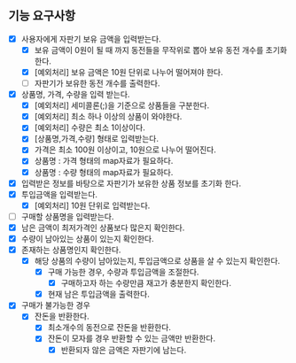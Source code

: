 ## 기능 요구사항
- [x] 사용자에게 자판기 보유 금액을 입력받는다.
    - [x] 보유 금액이 0원이 될 때 까지 동전들을 무작위로 뽑아 보유 동전 개수를 초기화한다.
    - [x] [예외처리] 보유 금액은 10원 단위로 나누어 떨어져야 한다.
    - [ ] 자판기가 보유한 동전 개수를 출력한다.
- [x] 상품명, 가격, 수량을 입력 받는다.
    - [x] [예외처리] 세미콜론(;)을 기준으로 상품들을 구분한다.
    - [x] [예외처리] 최소 하나 이상의 상품이 와야한다.
    - [x] [예외처리] 수량은 최소 1이상이다.
    - [x] [상품명,가격,수량] 형태로 입력받는다.
    - [x] 가격은 최소 100원 이상이고, 10원으로 나누어 떨어진다.
    - [x] 상품명 : 가격 형태의 map자료가 필요하다.
    - [x] 상품명 : 수량 형태의 map자료가 필요하다.
- [x] 입력받은 정보를 바탕으로 자판기가 보유한 상품 정보를 초기화 한다.
- [x] 투입금액을 입력받는다.
    - [x] [예외처리] 10원 단위로 입력받는다.
- [ ] 구매할 상품명을 입력받는다.
- [x] 남은 금액이 최저가격인 상품보다 많은지 확인한다.
- [x] 수량이 남아있는 상품이 있는지 확인한다.
- [x] 존재하는 상품명인지 확인한다.
  - [x] 해당 상품의 수량이 남아있는지, 투입금액으로 상품을 살 수 있는지 확인한다.
    - [x] 구매 가능한 경우, 수량과 투입금액을 조절한다.
      - [x] 구매하고자 하는 수량만큼 재고가 충분한지 확인한다.
    - [x] 현재 남은 투입금액을 출력한다.
- [x] 구매가 불가능한 경우
    - [x] 잔돈을 반환한다.
        - [x] 최소개수의 동전으로 잔돈을 반환한다.
        - [x] 잔돈이 모자를 경우 반환할 수 있는 금액만 반환한다.
            - [x] 반환되자 않은 금액은 자판기에 남는다.
